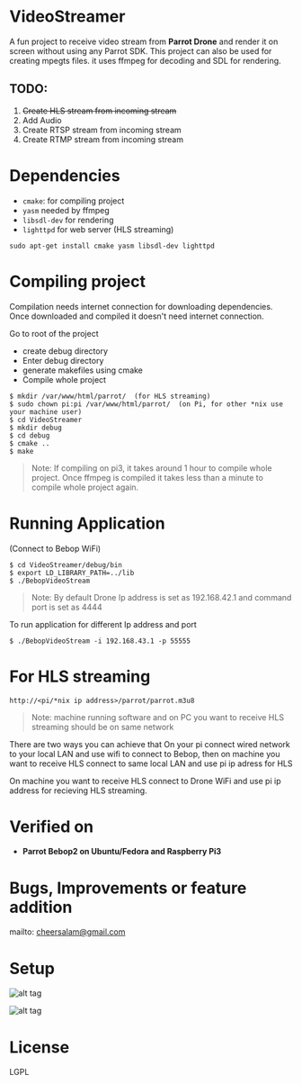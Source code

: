 # VideoStreamer

A fun project to receive video stream from **Parrot Drone** and render it on screen without using any Parrot SDK. This project can also be used for creating mpegts files. it uses ffmpeg for decoding and SDL for rendering.

**TODO:**
- 

1. ~~Create HLS stream from incoming stream~~
2. Add Audio
3. Create RTSP stream from incoming stream
4. Create RTMP stream from incoming stream
 
# Dependencies
 * `cmake`: for compiling project
 * `yasm` needed by ffmpeg
 * `libsdl-dev` for rendering  
 * `lighttpd` for web server (HLS streaming)

  `sudo apt-get install cmake yasm libsdl-dev lighttpd`


# Compiling project
 Compilation needs internet connection for downloading dependencies. Once downloaded and compiled it doesn't need internet connection. 
 
 Go to root of the project
 * create debug directory
 * Enter debug directory
 * generate makefiles using cmake
 * Compile whole project
 
```Linux
$ mkdir /var/www/html/parrot/  (for HLS streaming)
$ sudo chown pi:pi /var/www/html/parrot/  (on Pi, for other *nix use your machine user)
$ cd VideoStreamer
$ mkdir debug
$ cd debug
$ cmake ..
$ make
```
> Note: If compiling on pi3, it takes around 1 hour to compile whole project. Once ffmpeg is compiled it takes less than a minute to compile whole project again.


# Running Application
(Connect to Bebop WiFi)
```Linux
$ cd VideoStreamer/debug/bin
$ export LD_LIBRARY_PATH=../lib
$ ./BebopVideoStream
``` 

> Note: By default Drone Ip address is set as 192.168.42.1 and command port is set as 4444

To run application for different Ip address and port 
```Linux
$ ./BebopVideoStream -i 192.168.43.1 -p 55555
``` 

# For HLS streaming
```http://<pi/*nix ip address>/parrot/parrot.m3u8```

> Note: machine running software and on PC you want to receive HLS streaming should be on same network

There are two ways you can achieve that
On your pi connect wired network to your local LAN and use wifi to connect to Bebop, then on machine you want to receive HLS connect to same local LAN and use pi ip adress for HLS

On machine you want to receive HLS connect to Drone WiFi and use pi ip address for recieving HLS streaming.

# Verified on
- **Parrot Bebop2 on Ubuntu/Fedora and Raspberry Pi3**


# Bugs, Improvements or feature addition
mailto: cheersalam@gmail.com

# Setup

![alt tag](https://github.com/cheersalam/VideoStreamer/blob/master/test/Delay_measurement.JPG)

![alt tag](https://github.com/cheersalam/VideoStreamer/blob/master/test/Setup.JPG)

# License

LGPL
